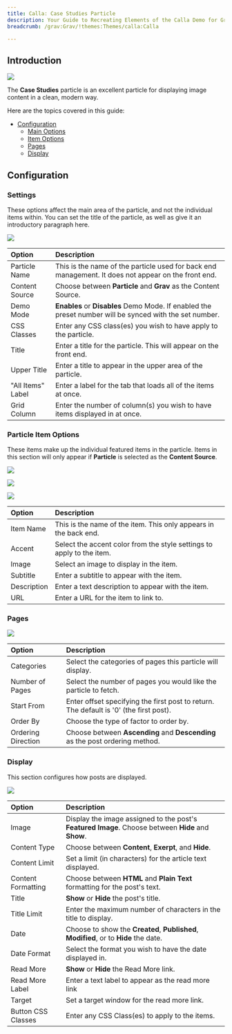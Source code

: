 ```yaml
---
title: Calla: Case Studies Particle
description: Your Guide to Recreating Elements of the Calla Demo for Grav
breadcrumb: /grav:Grav/!themes:Themes/calla:Calla

---
```


## Introduction

![](assets/particle_case1.jpeg)

The **Case Studies** particle is an excellent particle for displaying image content in a clean, modern way.

Here are the topics covered in this guide:

* [Configuration](#configuration)
    - [Main Options](#settings)
    - [Item Options](#particle-item-options)
    - [Pages](#pages)
    - [Display](#display)

## Configuration

### Settings 

These options affect the main area of the particle, and not the individual items within. You can set the title of the particle, as well as give it an introductory paragraph here.

![](assets/particle_casestudies2.jpeg)

| Option            | Description                                                                                             |
| :-----            | :-----                                                                                                  |
| Particle Name     | This is the name of the particle used for back end management. It does not appear on the front end.     |
| Content Source    | Choose between **Particle** and **Grav** as the Content Source.                                    |
| Demo Mode         | **Enables** or **Disables** Demo Mode. If enabled the preset number will be synced with the set number. |
| CSS Classes       | Enter any CSS class(es) you wish to have apply to the particle.                                         |
| Title             | Enter a title for the particle. This will appear on the front end.                                      |
| Upper Title       | Enter a title to appear in the upper area of the particle.                                              |
| "All Items" Label | Enter a label for the tab that loads all of the items at once.                                          |
| Grid Column       | Enter the number of column(s) you wish to have items displayed in at once.                              |

### Particle Item Options

These items make up the individual featured items in the particle. Items in this section will only appear if **Particle** is selected as the **Content Source**.

![](assets/particle_casestudies3.jpeg)

![](assets/particle_casestudies4.jpeg)

![](assets/particle_casestudies5.jpeg)


| Option      | Description                                                           |
| :-----      | :-----                                                                |
| Item Name   | This is the name of the item. This only appears in the back end.      |
| Accent      | Select the accent color from the style settings to apply to the item. |
| Image       | Select an image to display in the item.                               |
| Subtitle    | Enter a subtitle to appear with the item.                             |
| Description | Enter a text description to appear with the item.                     |
| URL         | Enter a URL for the item to link to.                                  |

### Pages

![](assets/particle_casestudies6.jpeg)

| Option             | Description                                                                            |
| :-----             | :-----                                                                                 |
| Categories         | Select the categories of pages this particle will display.                             |
| Number of Pages    | Select the number of pages you would like the particle to fetch.                       |
| Start From         | Enter offset specifying the first post to return. The default is '0' (the first post). |
| Order By           | Choose the type of factor to order by.                                                 |
| Ordering Direction | Choose between **Ascending** and **Descending** as the post ordering method.           |

### Display

This section configures how posts are displayed.

![](assets/particle_casestudies7.jpeg)

| Option             | Description                                                                                        |
| :-----             | :-----                                                                                             |
| Image              | Display the image assigned to the post's **Featured Image**. Choose between **Hide** and **Show**. |
| Content Type       | Choose between **Content**, **Exerpt**, and **Hide**.                                              |
| Content Limit      | Set a limit (in characters) for the article text displayed.                                        |
| Content Formatting | Choose between **HTML** and **Plain Text** formatting for the post's text.                         |
| Title              | **Show** or **Hide** the post's title.                                                             |
| Title Limit        | Enter the maximum number of characters in the title to display.                                    |
| Date               | Choose to show the **Created**, **Published**, **Modified**, or to **Hide** the date.              |
| Date Format        | Select the format you wish to have the date displayed in.                                          |
| Read More          | **Show** or **Hide** the Read More link.                                                           |
| Read More Label    | Enter a text label to appear as the read more link                                                 |
| Target             | Set a target window for the read more link.                                                        |
| Button CSS Classes | Enter any CSS Class(es) to apply to the items.                                                     |